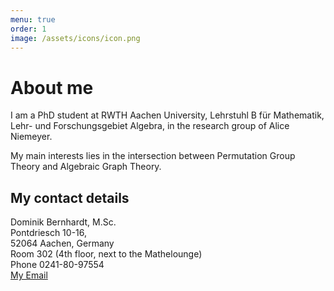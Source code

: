 ```yaml
---
menu: true
order: 1
image: /assets/icons/icon.png
---
```


# About me

I am a PhD student at RWTH Aachen University, Lehrstuhl B für Mathematik, Lehr- und Forschungsgebiet
Algebra, in the research group of Alice Niemeyer.

My main interests lies in the intersection between Permutation Group Theory and Algebraic Graph Theory.

## My contact details  
Dominik Bernhardt, M.Sc.  
   Pontdriesch 10-16,  
   52064 Aachen, Germany  
   Room 302 (4th floor, next to the Mathelounge)  
   Phone 0241-80-97554  
   [My Email](mailto:bernhardt@mathb.rwth-aachen.de)

